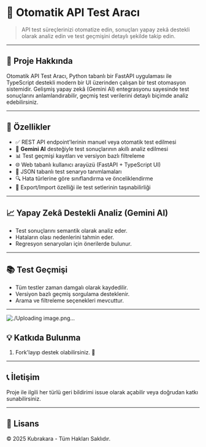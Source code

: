 
# 🧪 Otomatik API Test Aracı

> API test süreçlerinizi otomatize edin, sonuçları yapay zekâ destekli olarak analiz edin ve test geçmişini detaylı şekilde takip edin.

---

## 📌 Proje Hakkında

Otomatik API Test Aracı, Python tabanlı bir FastAPI uygulaması ile TypeScript destekli modern bir UI üzerinden çalışan bir test otomasyon sistemidir. Gelişmiş yapay zekâ (Gemini AI) entegrasyonu sayesinde test sonuçlarını anlamlandırabilir, geçmiş test verilerini detaylı biçimde analiz edebilirsiniz.

---

## 🚀 Özellikler

- ✅ REST API endpoint'lerinin manuel veya otomatik test edilmesi  
- 🤖 **Gemini AI** desteğiyle test sonuçlarının akıllı analiz edilmesi  
- 📊 Test geçmişi kayıtları ve versiyon bazlı filtreleme  
- 🌐 Web tabanlı kullanıcı arayüzü (FastAPI + TypeScript UI)  
- 📝 JSON tabanlı test senaryo tanımlamaları  
- 🔍 Hata türlerine göre sınıflandırma ve önceliklendirme  
- 📁 Export/Import özelliği ile test setlerinin taşınabilirliği  

---

## 📈 Yapay Zekâ Destekli Analiz (Gemini AI)

- Test sonuçlarını semantik olarak analiz eder.  
- Hataların olası nedenlerini tahmin eder.  
- Regresyon senaryoları için önerilerde bulunur.  

---

## 📚 Test Geçmişi

- Tüm testler zaman damgalı olarak kaydedilir.  
- Versiyon bazlı geçmiş sorgulama desteklenir.  
- Arama ve filtreleme seçenekleri mevcuttur.  

---
![./Uploading image.png…]()

## 💡 Katkıda Bulunma

1. Fork'layıp destek olabilirsiniz. 📌
   
---

## 📞 İletişim

Proje ile ilgili her türlü geri bildirimi issue olarak açabilir veya doğrudan katkı sunabilirsiniz.

---

## 📝 Lisans

© 2025 Kubrakara - Tüm Hakları Saklıdır.
